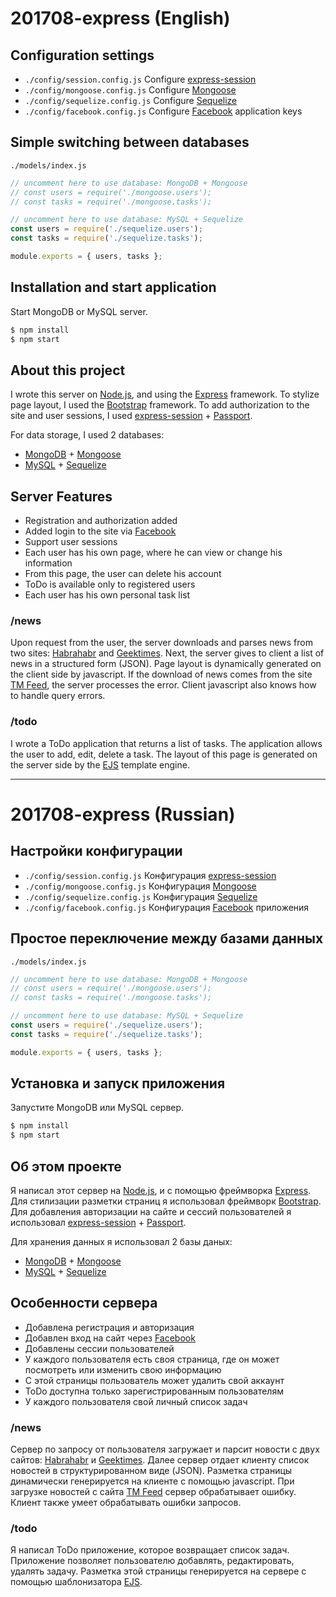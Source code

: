 ﻿# 201708-express (English)

## Configuration settings

  - `./config/session.config.js` Configure [express-session](https://github.com/expressjs/session)
  - `./config/mongoose.config.js` Configure [Mongoose](http://mongoosejs.com/)
  - `./config/sequelize.config.js` Configure [Sequelize](http://docs.sequelizejs.com/)
  - `./config/facebook.config.js` Configure [Facebook](https://www.facebook.com/) application keys

## Simple switching between databases

`./models/index.js`

```js
// uncomment here to use database: MongoDB + Mongoose
// const users = require('./mongoose.users');
// const tasks = require('./mongoose.tasks');

// uncomment here to use database: MySQL + Sequelize
const users = require('./sequelize.users');
const tasks = require('./sequelize.tasks');

module.exports = { users, tasks };
```

## Installation and start application

Start MongoDB or MySQL server.

```sh
$ npm install
$ npm start
```

## About this project

I wrote this server on [Node.js](https://nodejs.org/en/), and using the [Express](http://expressjs.com/) framework.
To stylize page layout, I used the [Bootstrap](https://getbootstrap.com/docs/3.3/) framework.
To add authorization to the site and user sessions, I used [express-session](https://github.com/expressjs/session) + [Passport](http://passportjs.org/).

For data storage, I used 2 databases:
  - [MongoDB](https://www.mongodb.com/) + [Mongoose](http://mongoosejs.com/)
  - [MySQL](https://dev.mysql.com/) + [Sequelize](http://docs.sequelizejs.com/)

## Server Features

  - Registration and authorization added
  - Added login to the site via [Facebook](https://www.facebook.com/)
  - Support user sessions
  - Each user has his own page, where he can view or change his information
  - From this page, the user can delete his account
  - ToDo is available only to registered users
  - Each user has his own personal task list

### /news

Upon request from the user, the server downloads and parses news from two sites: [Habrahabr](https://habrahabr.ru/) and [Geektimes](https://geektimes.ru/).
Next, the server gives to client a list of news in a structured form (JSON).
Page layout is dynamically generated on the client side by javascript.
If the download of news comes from the site [TM Feed](https://tmfeed.ru/popular/day/), the server processes the error.
Client javascript also knows how to handle query errors.

### /todo

I wrote a ToDo application that returns a list of tasks.
The application allows the user to add, edit, delete a task.
The layout of this page is generated on the server side by the [EJS](https://www.npmjs.com/package/ejs) template engine.

--------------------------------------------------------------------------

# 201708-express (Russian)

## Настройки конфигурации

  - `./config/session.config.js` Конфигурация [express-session](https://github.com/expressjs/session)
  - `./config/mongoose.config.js` Конфигурация [Mongoose](http://mongoosejs.com/)
  - `./config/sequelize.config.js` Конфигурация [Sequelize](http://docs.sequelizejs.com/)
  - `./config/facebook.config.js` Конфигурация [Facebook](https://www.facebook.com/) приложения

## Простое переключение между базами данных

`./models/index.js`

```js
// uncomment here to use database: MongoDB + Mongoose
// const users = require('./mongoose.users');
// const tasks = require('./mongoose.tasks');

// uncomment here to use database: MySQL + Sequelize
const users = require('./sequelize.users');
const tasks = require('./sequelize.tasks');

module.exports = { users, tasks };
```

## Установка и запуск приложения

Запустите MongoDB или MySQL сервер.

```sh
$ npm install
$ npm start
```

## Об этом проекте

Я написал этот сервер на [Node.js](https://nodejs.org/en/), и с помощью фреймворка [Express](http://expressjs.com/).
Для стилизации разметки страниц я использовал фреймворк [Bootstrap](https://getbootstrap.com/docs/3.3/).
Для добавления авторизации на сайте и сессий пользователей я использовал [express-session](https://github.com/expressjs/session) + [Passport](http://passportjs.org/).

Для хранения данных я использовал 2 базы даных:
  - [MongoDB](https://www.mongodb.com/) + [Mongoose](http://mongoosejs.com/)
  - [MySQL](https://dev.mysql.com/) + [Sequelize](http://docs.sequelizejs.com/)

## Особенности сервера

  - Добавлена регистрация и авторизация
  - Добавлен вход на сайт через [Facebook](https://www.facebook.com/)
  - Добавлены сессии пользователей
  - У каждого пользователя есть своя страница, где он может посмотреть или изменить свою информацию
  - С этой страницы пользователь может удалить свой аккаунт
  - ToDo доступна только зарегистрированным пользователям
  - У каждого пользователя свой личный список задач

### /news

Сервер по запросу от пользователя загружает и парсит новости с двух сайтов: [Habrahabr](https://habrahabr.ru/) и [Geektimes](https://geektimes.ru/).
Далее сервер отдает клиенту список новостей в структурированном виде (JSON).
Разметка страницы динамически генерируется на клиенте с помощью javascript.
При загрузке новостей с сайта [TM Feed](https://tmfeed.ru/popular/day/) сервер обрабатывает ошибку.
Клиент также умеет обрабатывать ошибки запросов.

### /todo

Я написал ToDo приложение, которое возвращает список задач.
Приложение позволяет пользователю добавлять, редактировать, удалять задачу.
Разметка этой страницы генерируется на сервере с помощью шаблонизатора [EJS](https://www.npmjs.com/package/ejs).
